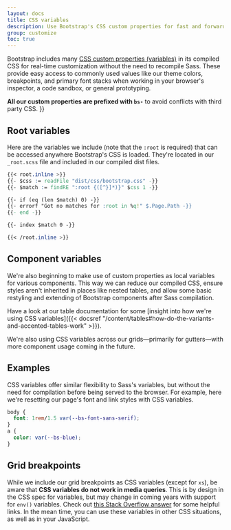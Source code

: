 ```yaml
---
layout: docs
title: CSS variables
description: Use Bootstrap's CSS custom properties for fast and forward-looking design and development.
group: customize
toc: true
---
```


Bootstrap includes many [CSS custom properties (variables)](https://developer.mozilla.org/en-US/docs/Web/CSS/Using_CSS_custom_properties) in its compiled CSS for real-time customization without the need to recompile Sass. These provide easy access to commonly used values like our theme colors, breakpoints, and primary font stacks when working in your browser's inspector, a code sandbox, or general prototyping.

**All our custom properties are prefixed with `bs-`** to avoid conflicts with third party CSS.
}}

## Root variables

Here are the variables we include (note that the `:root` is required) that can be accessed anywhere Bootstrap's CSS is loaded. They're located in our `_root.scss` file and included in our compiled dist files.

```css
{{< root.inline >}}
{{- $css := readFile "dist/css/bootstrap.css" -}}
{{- $match := findRE ":root {([^}]*)}" $css 1 -}}

{{- if (eq (len $match) 0) -}}
{{- errorf "Got no matches for :root in %q!" $.Page.Path -}}
{{- end -}}

{{- index $match 0 -}}

{{< /root.inline >}}

```

## Component variables

We're also beginning to make use of custom properties as local variables for various components. This way we can reduce our compiled CSS, ensure styles aren't inherited in places like nested tables, and allow some basic restyling and extending of Bootstrap components after Sass compilation.

Have a look at our table documentation for some [insight into how we're using CSS variables]({{< docsref "/content/tables#how-do-the-variants-and-accented-tables-work" >}}).

We're also using CSS variables across our grids—primarily for gutters—with more component usage coming in the future.

## Examples

CSS variables offer similar flexibility to Sass's variables, but without the need for compilation before being served to the browser. For example, here we're resetting our page's font and link styles with CSS variables.

```css
body {
  font: 1rem/1.5 var(--bs-font-sans-serif);
}
a {
  color: var(--bs-blue);
}
```

## Grid breakpoints

While we include our grid breakpoints as CSS variables (except for `xs`), be aware that **CSS variables do not work in media queries**. This is by design in the CSS spec for variables, but may change in coming years with support for `env()` variables. Check out [this Stack Overflow answer](https://stackoverflow.com/a/47212942) for some helpful links. In the mean time, you can use these variables in other CSS situations, as well as in your JavaScript.

